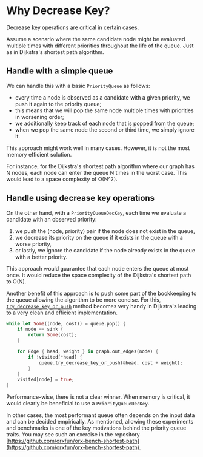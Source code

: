 # Why Decrease Key?

Decrease key operations are critical in certain cases.

Assume a scenario where the same candidate node might be evaluated multiple times with different priorities throughout the life of the queue. Just as in Dijkstra's shortest path algorithm.

## Handle with a simple queue

We can handle this with a basic `PriorityQueue` as follows:

* every time a node is observed as a candidate with a given priority, we push it again to the priority queue;
* this means that we will pop the same node multiple times with priorities in worsening order;
* we additionally keep track of each node that is popped from the queue;
* when we pop the same node the second or third time, we simply ignore it.

This approach might work well in many cases. However, it is not the most memory efficient solution.

For instance, for the Dijkstra's shortest path algorithm where our graph has N nodes, each node can enter the queue N times in the worst case. This would lead to a space complexity of O(N^2).

## Handle using decrease key operations

On the other hand, with a `PriorityQueueDecKey`, each time we evaluate a candidate with an observed priority:

1. we push the (node, priority) pair if the node does not exist in the queue,
2. we decrease its priority on the queue if it exists in the queue with a worse priority,
3. or lastly, we ignore the candidate if the node already exists in the queue with a better priority.

This approach would guarantee that each node enters the queue at most once. It would reduce the space complexity of the Dijkstra's shortest path to O(N).

Another benefit of this approach is to push some part of the bookkeeping to the queue allowing the algorithm to be more concise. For this, [`try_decrease_key_or_push`](https://docs.rs/orx-priority-queue/latest/orx_priority_queue/trait.PriorityQueueDecKey.html#method.decrease_key_or_push) method becomes very handy in Dijkstra's leading to a very clean and efficient implementation.

```rust ignore
while let Some((node, cost)) = queue.pop() {
    if node == sink {
        return Some(cost);
    }

    for Edge { head, weight } in graph.out_edges(node) {
        if !visited[*head] {
            queue.try_decrease_key_or_push(&head, cost + weight);
        }
    }
    visited[node] = true;
}
```

Performance-wise, there is not a clear winner. When memory is critical, it would clearly be beneficial to use a `PriorityQueueDecKey`.

In other cases, the most performant queue often depends on the input data and can be decided empirically. As mentioned, allowing these experiments and benchmarks is one of the key motivations behind the priority queue traits. You may see such an exercise in the repository [https://github.com/orxfun/orx-bench-shortest-path](https://github.com/orxfun/orx-bench-shortest-path).
